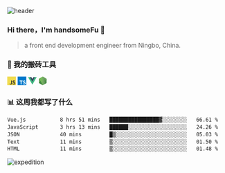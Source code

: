 ![header](https://raw.githubusercontent.com/fzq1998/fzq1998/master/header.png)

### Hi there，I'm handsomeFu 👋

> a front end development engineer from Ningbo, China.

### 🔧 我的搬砖工具
<code><img height="20" src="https://raw.githubusercontent.com/github/explore/80688e429a7d4ef2fca1e82350fe8e3517d3494d/topics/javascript/javascript.png" alt="javascript"></code>
<code><img height="20" src="https://raw.githubusercontent.com/github/explore/80688e429a7d4ef2fca1e82350fe8e3517d3494d/topics/typescript/typescript.png" alt="typescript"></code>
<code><img height="20" src="https://raw.githubusercontent.com/github/explore/80688e429a7d4ef2fca1e82350fe8e3517d3494d/topics/vue/vue.png" alt="vue"></code>
<code><img height="20" src="https://raw.githubusercontent.com/github/explore/80688e429a7d4ef2fca1e82350fe8e3517d3494d/topics/nodejs/nodejs.png" alt="nodejs"></code>



### 📊 这周我都写了什么
<!--START_SECTION:waka-->

```txt
Vue.js           8 hrs 51 mins   ████████████████▓░░░░░░░░   66.61 %
JavaScript       3 hrs 13 mins   ██████░░░░░░░░░░░░░░░░░░░   24.26 %
JSON             40 mins         █▒░░░░░░░░░░░░░░░░░░░░░░░   05.03 %
Text             11 mins         ▒░░░░░░░░░░░░░░░░░░░░░░░░   01.50 %
HTML             11 mins         ▒░░░░░░░░░░░░░░░░░░░░░░░░   01.48 %
```

<!--END_SECTION:waka-->


![expedition](https://raw.githubusercontent.com/fzq1998/fzq1998/master/expedition.gif)

